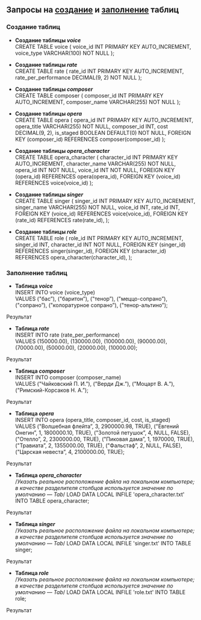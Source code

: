 ## Запросы на [создание](#создание-таблиц) и [заполнение](#заполнение-таблиц) таблиц

### Создание таблиц
*   **Создание таблицы *voice***<br>
CREATE TABLE voice (
voice_id INT PRIMARY KEY AUTO_INCREMENT,
voice_type VARCHAR(100) NOT NULL
);

*   **Создание таблицы *rate***<br>
CREATE TABLE rate (
rate_id INT PRIMARY KEY AUTO_INCREMENT,
rate_per_performance DECIMAL(9, 2) NOT NULL
);

*   **Создание таблицы *composer***<br>
CREATE TABLE composer (
composer_id INT PRIMARY KEY AUTO_INCREMENT,
composer_name VARCHAR(255) NOT NULL
);

*   **Создание таблицы *opera***<br>
CREATE TABLE opera (
opera_id INT PRIMARY KEY AUTO_INCREMENT,
opera_title VARCHAR(255) NOT NULL,
composer_id INT,
cost DECIMAL(9, 2),
is_staged BOOLEAN DEFAULT(0) NOT NULL,
FOREIGN KEY (composer_id) REFERENCES composer(composer_id)
);

*   **Создание таблицы *opera_character***<br>
CREATE TABLE opera_character (
character_id INT PRIMARY KEY AUTO_INCREMENT,
character_name VARCHAR(255) NOT NULL,
opera_id INT NOT NULL,
voice_id INT NOT NULL,
FOREIGN KEY (opera_id) REFERENCES opera(opera_id),
FOREIGN KEY (voice_id) REFERENCES voice(voice_id)
);

*   **Создание таблицы *singer***<br>
CREATE TABLE singer (
singer_id 	INT PRIMARY KEY AUTO_INCREMENT,
singer_name 	VARCHAR(255) NOT NULL,
voice_id 	INT, 
rate_id 	INT,
FOREIGN KEY (voice_id) REFERENCES voice(voice_id),
FOREIGN KEY (rate_id) REFERENCES rate(rate_id),
);

*   **Создание таблицы *role***<br>
CREATE TABLE role (
role_id INT PRIMARY KEY AUTO_INCREMENT,
singer_id INT,
character_id INT NOT NULL,
FOREIGN KEY (singer_id) REFERENCES singer(singer_id),
FOREIGN KEY (character_id) REFERENCES opera_character(character_id),
);

### Заполнение таблиц
*   **Таблица *voice***<br>
INSERT INTO voice (voice_type)<br>
VALUES ("бас”), ("баритон”), ("тенор”), ("меццо-сопрано”), ("сопрано”), ("колоратурное сопрано”), ("тенор-альтино”);

Результат 

*   **Таблица *rate***<br>
INSERT INTO rate (rate_per_performance)<br>
VALUES (150000.00), (130000.00), (100000.00), (90000.00), (70000.00), (50000.00), (20000.00), (10000.00);

Результат

*   **Таблица *composer***<br>
INSERT INTO composer (composer_name)<br>
VALUES ("Чайковский П. И.”), ("Верди Дж.”), ("Моцарт В. А.”), ("Римский-Корсаков Н. А.”);

Результат

*   **Таблица *opera***<br>
INSERT INTO opera (opera_title, composer_id, cost, is_staged)<br>
VALUES ("Волшебная флейта”, 3, 2900000.98, TRUE),
("Евгений Онегин”, 1, 1800000.10, TRUE),
("Золотой петушок”, 4, NULL, FALSE),
("Отелло”, 2, 2300000.00, TRUE),
("Пиковая дама”, 1, 1970000, TRUE),
("Травиата”, 2, 1355000.00, TRUE),
("Фальстаф”, 2, NULL, FALSE),
("Царская невеста”, 4, 2100000.00, TRUE);

Результат

*   **Таблица *opera_character***<br>
/*Указать реальное расположение файла на локальном компьютере; в качестве разделителя столбцов используется значение по умолчанию — Tab*/
LOAD DATA LOCAL INFILE 'opera_character.txt' INTO TABLE opera_character;

Результат

*   **Таблица *singer***<br>
/*Указать реальное расположение файла на локальном компьютере; в качестве разделителя столбцов используется значение по умолчанию — Tab*/
LOAD DATA LOCAL INFILE 'singer.txt' INTO TABLE singer;

Результат

*   **Таблица *role***<br>
/*Указать реальное расположение файла на локальном компьютере; в качестве разделителя столбцов используется значение по умолчанию — Tab*/
LOAD DATA LOCAL INFILE 'role.txt' INTO TABLE role;

Результат